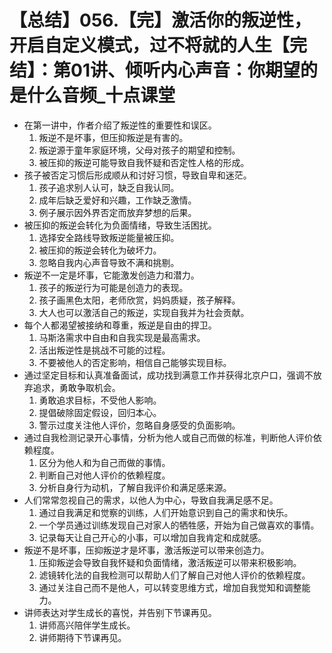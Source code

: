 # 【总结】056.【完】激活你的叛逆性，开启自定义模式，过不将就的人生【完结】：第01讲、倾听内心声音：你期望的是什么音频_十点课堂

-   在第一讲中，作者介绍了叛逆性的重要性和误区。
    1.  叛逆不是坏事，但压抑叛逆是有害的。
    2.  叛逆源于童年家庭环境，父母对孩子的期望和控制。
    3.  被压抑的叛逆可能导致自我怀疑和否定性人格的形成。
-   孩子被否定习惯后形成顺从和讨好习惯，导致自卑和迷茫。
    1.  孩子追求别人认可，缺乏自我认同。
    2.  成年后缺乏爱好和兴趣，工作缺乏激情。
    3.  例子展示因外界否定而放弃梦想的后果。
-   被压抑的叛逆会转化为负面情绪，导致生活困扰。
    1.  选择安全路线导致叛逆能量被压抑。
    2.  被压抑的叛逆会转化为破坏力。
    3.  忽略自我内心声音导致不满和挑剔。
-   叛逆不一定是坏事，它能激发创造力和潜力。
    1.  孩子的叛逆行为可能是创造力的表现。
    2.  孩子画黑色太阳，老师欣赏，妈妈质疑，孩子解释。
    3.  大人也可以激活自己的叛逆，实现自我并为社会贡献。
-   每个人都渴望被接纳和尊重，叛逆是自由的捍卫。
    1.  马斯洛需求中自由和自我实现是最高需求。
    2.  活出叛逆性是挑战不可能的过程。
    3.  不要被他人的否定影响，相信自己能够实现目标。
-   通过坚定目标和认真准备面试，成功找到满意工作并获得北京户口，强调不放弃追求，勇敢争取机会。
    1.  勇敢追求目标，不受他人影响。
    2.  提倡破除固定假设，回归本心。
    3.  警示过度关注他人评价，忽略自身感受的负面影响。
-   通过自我检测记录开心事情，分析为他人或自己而做的标准，判断他人评价依赖程度。
    1.  区分为他人和为自己而做的事情。
    2.  判断自己对他人评价的依赖程度。
    3.  分析自身行为动机，了解自我评价和满足感来源。
-   人们常常忽视自己的需求，以他人为中心，导致自我满足感不足。
    1.  通过自我满足和觉察的训练，人们开始意识到自己的需求和快乐。
    2.  一个学员通过训练发现自己对家人的牺牲感，开始为自己做喜欢的事情。
    3.  记录每天让自己开心的小事，可以增加自我肯定和成就感。
-   叛逆不是坏事，压抑叛逆才是坏事，激活叛逆可以带来创造力。
    1.  压抑叛逆会导致自我怀疑和负面情绪，激活叛逆可以带来积极影响。
    2.  滤镜转化法的自我检测可以帮助人们了解自己对他人评价的依赖程度。
    3.  通过关注自己而不是他人，可以转变思维方式，增加自我觉知和调整能力。
-   讲师表达对学生成长的喜悦，并告别下节课再见。
    1.  讲师高兴陪伴学生成长。
    2.  讲师期待下节课再见。
